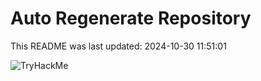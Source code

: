 # Auto Regenerate Repository

This README was last updated: 2024-10-30 11:51:01

 ![TryHackMe](https://tryhackme.com/badge/533634)